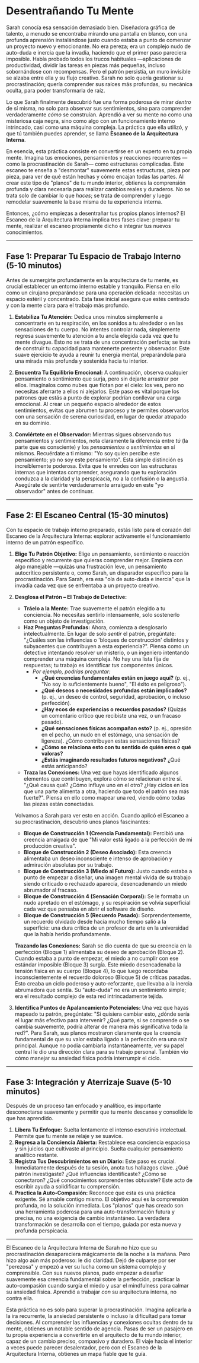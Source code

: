 # Desentrañando Tu Mente

Sarah conocía esa sensación demasiado bien. Diseñadora gráfica de talento, a menudo se encontraba mirando una pantalla en blanco, con una profunda aprensión instalándose justo cuando estaba a punto de comenzar un proyecto nuevo y emocionante. No era pereza; era un complejo nudo de auto-duda e inercia que la invadía, haciendo que el primer paso pareciera imposible. Había probado todos los trucos habituales —aplicaciones de productividad, dividir las tareas en piezas más pequeñas, incluso sobornándose con recompensas. Pero el patrón persistía, un muro invisible se alzaba entre ella y su flujo creativo. Sarah no solo quería gestionar su procrastinación; quería comprender sus raíces más profundas, su mecánica oculta, para poder transformarla de raíz.

Lo que Sarah finalmente descubrió fue una forma poderosa de mirar *dentro* de sí misma, no solo para observar sus sentimientos, sino para comprender verdaderamente *cómo* se construían. Aprendió a ver su mente no como una misteriosa caja negra, sino como algo con un funcionamiento interno intrincado, casi como una máquina compleja. La práctica que ella utilizó, y que tú también puedes aprender, se llama **Escaneo de la Arquitectura Interna**.

En esencia, esta práctica consiste en convertirse en un experto en tu propia mente. Imagina tus emociones, pensamientos y reacciones recurrentes —como la procrastinación de Sarah— como estructuras complicadas. Este escaneo te enseña a "desmontar" suavemente estas estructuras, pieza por pieza, para ver de qué están hechas y cómo encajan todas las partes. Al crear este tipo de "planos" de tu mundo interior, obtienes la comprensión profunda y clara necesaria para realizar cambios reales y duraderos. No se trata solo de cambiar lo que *haces*; se trata de comprender y luego remodelar suavemente la base misma de tu experiencia interna.

Entonces, ¿cómo empiezas a desentrañar tus propios planos internos? El Escaneo de la Arquitectura Interna implica tres fases clave: preparar tu mente, realizar el escaneo propiamente dicho e integrar tus nuevos conocimientos.

---

## **Fase 1: Preparar Tu Espacio de Trabajo Interno (5-10 minutos)**

Antes de sumergirte profundamente en la arquitectura de tu mente, es crucial establecer un entorno interno estable y tranquilo. Piensa en ello como un cirujano preparándose para una operación delicada: necesitas un espacio estéril y concentrado. Esta fase inicial asegura que estés centrado y con la mente clara para el trabajo más profundo.

1.  **Estabiliza Tu Atención:** Dedica unos minutos simplemente a concentrarte en tu respiración, en los sonidos a tu alrededor o en las sensaciones de tu cuerpo. No intentes controlar nada, simplemente regresa suavemente tu atención a tu ancla elegida cada vez que tu mente divague. Esto no se trata de una concentración perfecta; se trata de construir tu capacidad para mantenerte presente y observador. Este suave ejercicio te ayuda a reunir tu energía mental, preparándola para una mirada más profunda y sostenida hacia tu interior.

2.  **Encuentra Tu Equilibrio Emocional:** A continuación, observa cualquier pensamiento o sentimiento que surja, pero sin dejarte arrastrar por ellos. Imagínalos como nubes que flotan por el cielo: los ves, pero no necesitas aferrarte a ellos ni alejarlos. Este paso es vital porque los patrones que estás a punto de explorar podrían conllevar una carga emocional. Al crear un pequeño espacio alrededor de estos sentimientos, evitas que abrumen tu proceso y te permites observarlos con una sensación de serena curiosidad, en lugar de quedar atrapado en su dominio.

3.  **Conviértete en el Observador:** Mientras sigues observando tus pensamientos y sentimientos, nota claramente la diferencia entre *tú* (la parte que es consciente) y los *pensamientos o sentimientos* en sí mismos. Recuérdate a ti mismo: "Yo soy quien percibe este pensamiento; yo no soy este pensamiento". Esta simple distinción es increíblemente poderosa. Evita que te enredes con las estructuras internas que intentas comprender, asegurando que tu exploración conduzca a la claridad y la perspicacia, no a la confusión o la angustia. Asegúrate de sentirte verdaderamente arraigado en este "yo observador" antes de continuar.

---

## **Fase 2: El Escaneo Central (15-30 minutos)**

Con tu espacio de trabajo interno preparado, estás listo para el corazón del Escaneo de la Arquitectura Interna: explorar activamente el funcionamiento interno de un patrón específico.

1.  **Elige Tu Patrón Objetivo:** Elige un pensamiento, sentimiento o reacción específico y recurrente que quieras comprender mejor. Empieza con algo manejable —quizás una frustración leve, un pensamiento autocrítico persistente o, como Sarah, un disparador específico para la procrastinación. Para Sarah, era esa "ola de auto-duda e inercia" que la invadía cada vez que se enfrentaba a un proyecto creativo.

2.  **Desglosa el Patrón – El Trabajo de Detective:**
    *   **Tráelo a la Mente:** Trae suavemente el patrón elegido a tu conciencia. No necesitas sentirlo intensamente, solo sostenerlo como un objeto de investigación.
    *   **Haz Preguntas Profundas:** Ahora, comienza a desglosarlo intelectualmente. En lugar de solo *sentir* el patrón, pregúntate: "¿Cuáles son las influencias o 'bloques de construcción' distintos y subyacentes que contribuyen a esta experiencia?". Piensa como un detective intentando resolver un misterio, o un ingeniero intentando comprender una máquina compleja. No hay una lista fija de respuestas; tu trabajo es identificar *tus* componentes únicos.
        *   *Por ejemplo, podrías preguntar:*
            *   **¿Qué creencias fundamentales están en juego aquí?** (p. ej., "No soy lo suficientemente bueno", "El éxito es peligroso").
            *   **¿Qué deseos o necesidades profundas están implicados?** (p. ej., un deseo de control, seguridad, aprobación, o incluso perfección).
            *   **¿Hay ecos de experiencias o recuerdos pasados?** (Quizás un comentario crítico que recibiste una vez, o un fracaso pasado).
            *   **¿Qué sensaciones físicas acompañan esto?** (p. ej., opresión en el pecho, un nudo en el estómago, una sensación de ligereza). ¿Cómo contribuyen estas sensaciones físicas?
            *   **¿Cómo se relaciona esto con tu sentido de quién eres o qué valoras?**
            *   **¿Estás imaginando resultados futuros negativos?** ¿Qué estás anticipando?
    *   **Traza las Conexiones:** Una vez que hayas identificado algunos elementos que contribuyen, explora cómo se relacionan entre sí. "¿Qué causa qué? ¿Cómo influye uno en el otro? ¿Hay ciclos en los que una parte alimenta a otra, haciendo que todo el patrón sea más fuerte?". Piensa en ello como mapear una red, viendo cómo todas las piezas están conectadas.

    Volvamos a Sarah para ver esto en acción. Cuando aplicó el Escaneo a su procrastinación, descubrió unos planos fascinantes:

    *   **Bloque de Construcción 1 (Creencia Fundamental):** Percibió una creencia arraigada de que "Mi valor está ligado a la perfección de mi producción creativa".
    *   **Bloque de Construcción 2 (Deseo Asociado):** Esta creencia alimentaba un deseo inconsciente e intenso de aprobación y admiración absolutas por su trabajo.
    *   **Bloque de Construcción 3 (Miedo al Futuro):** Justo cuando estaba a punto de empezar a diseñar, una imagen mental vívida de su trabajo siendo criticado o rechazado aparecía, desencadenando un miedo abrumador al fracaso.
    *   **Bloque de Construcción 4 (Sensación Corporal):** Se le formaba un nudo apretado en el estómago, y su respiración se volvía superficial cada vez que pensaba en abrir el software de diseño.
    *   **Bloque de Construcción 5 (Recuerdo Pasado):** Sorprendentemente, un recuerdo olvidado desde hacía mucho tiempo salió a la superficie: una dura crítica de un profesor de arte en la universidad que la había herido profundamente.

    **Trazando las Conexiones:** Sarah se dio cuenta de que su creencia en la perfección (Bloque 1) alimentaba su deseo de aprobación (Bloque 2). Cuando estaba a punto de empezar, el miedo a no cumplir con ese estándar imposible (Bloque 3) surgía. Este miedo desencadenaba la tensión física en su cuerpo (Bloque 4), lo que luego recordaba inconscientemente el recuerdo doloroso (Bloque 5) de críticas pasadas. Esto creaba un ciclo poderoso y auto-reforzante, que llevaba a la inercia abrumadora que sentía. Su "auto-duda" no era un sentimiento simple; era el resultado complejo de esta red intrincadamente tejida.

3.  **Identifica Puntos de Apalancamiento Potenciales:** Una vez que hayas mapeado tu patrón, pregúntate: "Si quisiera cambiar esto, ¿dónde sería el lugar más efectivo para intervenir? ¿Qué parte, si se comprende o se cambia suavemente, podría alterar de manera más significativa toda la red?". Para Sarah, sus planos mostraron claramente que la creencia fundamental de que su valor estaba ligado a la perfección era una raíz principal. Aunque no podía cambiarla instantáneamente, ver su papel central le dio una dirección clara para su trabajo personal. También vio cómo manejar su ansiedad física podría interrumpir el ciclo.

---

## **Fase 3: Integración y Aterrizaje Suave (5-10 minutos)**

Después de un proceso tan enfocado y analítico, es importante desconectarse suavemente y permitir que tu mente descanse y consolide lo que has aprendido.

1.  **Libera Tu Enfoque:** Suelta lentamente el intenso escrutinio intelectual. Permite que tu mente se relaje y se suavice.
2.  **Regresa a la Conciencia Abierta:** Restablece esa conciencia espaciosa y sin juicios que cultivaste al principio. Suelta cualquier pensamiento analítico restante.
3.  **Registra Tus Descubrimientos en un Diario:** Este paso es crucial. Inmediatamente después de tu sesión, anota tus hallazgos clave. ¿Qué patrón investigaste? ¿Qué influencias identificaste? ¿Cómo se conectaron? ¿Qué conocimientos sorprendentes obtuviste? Este acto de escribir ayuda a solidificar tu comprensión.
4.  **Practica la Auto-Compasión:** Reconoce que esta es una práctica exigente. Sé amable contigo mismo. El objetivo aquí es la comprensión profunda, no la solución inmediata. Los "planos" que has creado son una herramienta poderosa para una auto-transformación futura y precisa, no una exigencia de cambio instantáneo. La verdadera transformación se desarrolla con el tiempo, guiada por esta nueva y profunda perspicacia.

---

El Escaneo de la Arquitectura Interna de Sarah no hizo que su procrastinación desapareciera mágicamente de la noche a la mañana. Pero hizo algo aún más poderoso: le dio claridad. Dejó de culparse por ser "perezosa" y empezó a ver su lucha como un sistema complejo y comprensible. Con sus nuevos planos, pudo empezar a desafiar suavemente esa creencia fundamental sobre la perfección, practicar la auto-compasión cuando surgía el miedo y usar el mindfulness para calmar su ansiedad física. Aprendió a trabajar *con* su arquitectura interna, no contra ella.

Esta práctica no es solo para superar la procrastinación. Imagina aplicarla a la ira recurrente, la ansiedad persistente o incluso la dificultad para tomar decisiones. Al comprender las influencias y conexiones ocultas dentro de tu mente, obtienes un notable sentido de agencia. Pasas de ser un pasajero en tu propia experiencia a convertirte en el arquitecto de tu mundo interior, capaz de un cambio preciso, compasivo y duradero. El viaje hacia el interior a veces puede parecer desalentador, pero con el Escaneo de la Arquitectura Interna, obtienes un mapa fiable que te guía.